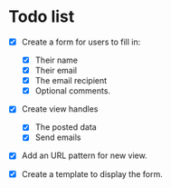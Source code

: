 # Todo list

- [x] Create a form for users to fill in:
  - [x]  Their name
  - [x]  Their email
  - [x]  The email recipient
  - [x]  Optional comments.

- [x] Create view handles
  - [x] The posted data
  - [x] Send emails

- [x] Add an URL pattern for new view.

- [x] Create a template to display the form.
